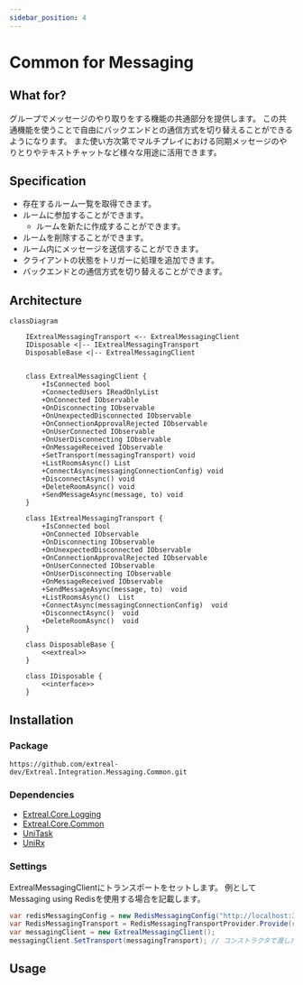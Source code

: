 ```yaml
---
sidebar_position: 4
---
```


# Common for Messaging

## What for?

グループでメッセージのやり取りをする機能の共通部分を提供します。
この共通機能を使うことで自由にバックエンドとの通信方式を切り替えることができるようになります。
また使い方次第でマルチプレイにおける同期メッセージのやりとりやテキストチャットなど様々な用途に活用できます。

## Specification

- 存在するルーム一覧を取得できます。
- ルームに参加することができます。
  - ルームを新たに作成することができます。
- ルームを削除することができます。
- ルーム内にメッセージを送信することができます。
- クライアントの状態をトリガーに処理を追加できます。
- バックエンドとの通信方式を切り替えることができます。

## Architecture

```mermaid
classDiagram

    IExtrealMessagingTransport <-- ExtrealMessagingClient
    IDisposable <|-- IExtrealMessagingTransport
    DisposableBase <|-- ExtrealMessagingClient 


    class ExtrealMessagingClient {
        +IsConnected bool
        +ConnectedUsers IReadOnlyList
        +OnConnected IObservable
        +OnDisconnecting IObservable
        +OnUnexpectedDisconnected IObservable
        +OnConnectionApprovalRejected IObservable
        +OnUserConnected IObservable
        +OnUserDisconnecting IObservable
        +OnMessageReceived IObservable
        +SetTransport(messagingTransport) void
        +ListRoomsAsync() List
        +ConnectAsync(messagingConnectionConfig) void
        +DisconnectAsync() void
        +DeleteRoomAsync() void
        +SendMessageAsync(message, to) void
    }
    
    class IExtrealMessagingTransport {
        +IsConnected bool
        +OnConnected IObservable
        +OnDisconnecting IObservable
        +OnUnexpectedDisconnected IObservable
        +OnConnectionApprovalRejected IObservable
        +OnUserConnected IObservable
        +OnUserDisconnecting IObservable
        +OnMessageReceived IObservable
        +SendMessageAsync(message, to)  void
        +ListRoomsAsync()  List
        +ConnectAsync(messagingConnectionConfig)  void
        +DisconnectAsync()  void
        +DeleteRoomAsync()  void
    }
    
    class DisposableBase {
        <<extreal>>
    }

    class IDisposable {
        <<interface>>
    }
```

## Installation

### Package

```text
https://github.com/extreal-dev/Extreal.Integration.Messaging.Common.git
```

### Dependencies

- [Extreal.Core.Logging](../core/logging.md)
- [Extreal.Core.Common](../core/common.md)
- [UniTask](https://github.com/Cysharp/UniTask)
- [UniRx](https://github.com/neuecc/UniRx)

### Settings

ExtrealMessagingClientにトランスポートをセットします。
例としてMessaging using Redisを使用する場合を記載します。

```csharp
var redisMessagingConfig = new RedisMessagingConfig("http://localhost:3030", new SocketIOOptions { EIO = EngineIO.V4 });
var RedisMessagingTransport = RedisMessagingTransportProvider.Provide(redisMessagingConfig);
var messagingClient = new ExtrealMessagingClient();
messagingClient.SetTransport(messagingTransport); // コンストラクタで渡した方が良さそう
```

## Usage

